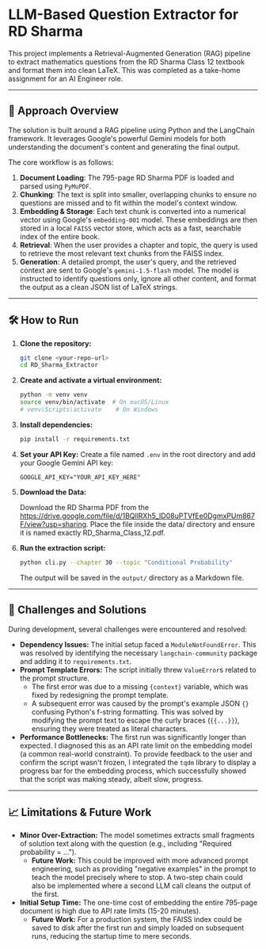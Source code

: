 # LLM-Based Question Extractor for RD Sharma

This project implements a Retrieval-Augmented Generation (RAG) pipeline to extract mathematics questions from the RD Sharma Class 12 textbook and format them into clean LaTeX. This was completed as a take-home assignment for an AI Engineer role.

---

## 🚀 Approach Overview

The solution is built around a RAG pipeline using Python and the LangChain framework. It leverages Google's powerful Gemini models for both understanding the document's content and generating the final output.

The core workflow is as follows:
1.  **Document Loading**: The 795-page RD Sharma PDF is loaded and parsed using `PyMuPDF`.
2.  **Chunking**: The text is split into smaller, overlapping chunks to ensure no questions are missed and to fit within the model's context window.
3.  **Embedding & Storage**: Each text chunk is converted into a numerical vector using Google's `embedding-001` model. These embeddings are then stored in a local `FAISS` vector store, which acts as a fast, searchable index of the entire book.
4.  **Retrieval**: When the user provides a chapter and topic, the query is used to retrieve the most relevant text chunks from the FAISS index.
5.  **Generation**: A detailed prompt, the user's query, and the retrieved context are sent to Google's `gemini-1.5-flash` model. The model is instructed to identify questions only, ignore all other content, and format the output as a clean JSON list of LaTeX strings.

---

## 🛠️ How to Run

1.  **Clone the repository:**
    ```bash
    git clone <your-repo-url>
    cd RD_Sharma_Extractor
    ```

2.  **Create and activate a virtual environment:**
    ```bash
    python -m venv venv
    source venv/bin/activate  # On macOS/Linux
    # venv\Scripts\activate    # On Windows
    ```

3.  **Install dependencies:**
    ```bash
    pip install -r requirements.txt
    ```

4.  **Set your API Key:**
    Create a file named `.env` in the root directory and add your Google Gemini API key:
    ```
    GOOGLE_API_KEY="YOUR_API_KEY_HERE"
    ```

5.  **Download the Data:**
    
    Download the RD Sharma PDF from the https://drive.google.com/file/d/1BQllRXh5_ID08uPTVfEe0DgmxPUm867F/view?usp=sharing. Place the file inside the data/ directory and ensure it is named exactly RD_Sharma_Class_12.pdf.

6.  **Run the extraction script:**
    ```bash
    python cli.py --chapter 30 --topic "Conditional Probability"
    ```
    The output will be saved in the `output/` directory as a Markdown file.

---

## 🧠 Challenges and Solutions

During development, several challenges were encountered and resolved:

* **Dependency Issues:** The initial setup faced a `ModuleNotFoundError`. This was resolved by identifying the necessary `langchain-community` package and adding it to `requirements.txt`.
* **Prompt Template Errors:** The script initially threw `ValueError`s related to the prompt structure.
    * The first error was due to a missing `{context}` variable, which was fixed by redesigning the prompt template.
    * A subsequent error was caused by the prompt's example JSON `{}` confusing Python's f-string formatting. This was solved by modifying the prompt text to escape the curly braces (`{{...}}`), ensuring they were treated as literal characters.
* **Performance Bottlenecks:** The first run was significantly longer than expected. I diagnosed this as an API rate limit on the embedding model (a common real-world constraint). To provide feedback to the user and confirm the script wasn't frozen, I integrated the `tqdm` library to display a progress bar for the embedding process, which successfully showed that the script was making steady, albeit slow, progress.

---

## 📈 Limitations & Future Work

* **Minor Over-Extraction:** The model sometimes extracts small fragments of solution text along with the question (e.g., including "Required probability = ...").
    * **Future Work:** This could be improved with more advanced prompt engineering, such as providing "negative examples" in the prompt to teach the model precisely where to stop. A two-step chain could also be implemented where a second LLM call cleans the output of the first.
* **Initial Setup Time:** The one-time cost of embedding the entire 795-page document is high due to API rate limits (15-20 minutes).
    * **Future Work:** For a production system, the FAISS index could be saved to disk after the first run and simply loaded on subsequent runs, reducing the startup time to mere seconds.